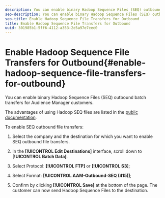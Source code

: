 ```yaml
---
description: You can enable binary Hadoop Sequence Files (SEQ) outbound batch transfers for Audience Manager customers.
seo-description: You can enable binary Hadoop Sequence Files (SEQ) outbound batch transfers for Audience Manager customers.
seo-title: Enable Hadoop Sequence File Transfers for Outbound
title: Enable Hadoop Sequence File Transfers for Outbound
uuid: 301985b1-5ff6-4112-a353-2e5a97e7eec0
---
```


# Enable Hadoop Sequence File Transfers for Outbound{#enable-hadoop-sequence-file-transfers-for-outbound}

You can enable binary Hadoop Sequence Files (SEQ) outbound batch transfers for Audience Manager customers.

The advantages of using Hadoop SEQ files are listed in the [public documentation](https://marketing.adobe.com/resources/help/en_US/aam/outbound-seq-files.html).

To enable SEQ outbound file transfers:

1. Select the company and the destination for which you want to enable SEQ outbound file transfers. 
1. In the **[!UICONTROL Edit Destinations]** interface, scroll down to **[!UICONTROL Batch Data]**. 

1. Select Protocol: **[!UICONTROL FTP]** or **[!UICONTROL S3]**; 

1. Select Format: **[!UICONTROL AAM-Outbound-SEQ (415)]**; 
1. Confirm by clicking **[!UICONTROL Save]** at the bottom of the page. The customer can now send Hadoop Sequence Files to the destination.

